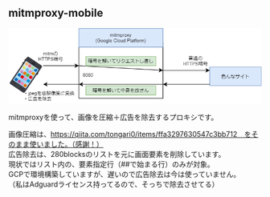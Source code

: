 ## mitmproxy-mobile
![](https://github.com/mym8989/mitmiproxy-mobile/blob/master/gaiyou.png)  
  
mitmproxyを使って、画像を圧縮＋広告を除去するプロキシです。  
  
画像圧縮は、https://qiita.com/tongari0/items/ffa3297630547c3bb712　をそのまま使いました。（感謝！）  
広告除去は、280blocksのリストを元に画面要素を削除しています。  
現状ではリスト内の、要素指定行（##で始まる行）のみが対象。  
GCPで環境構築していますが、遅いので広告除去は今は使っていません。  
（私はAdguardライセンス持ってるので、そっちで除去させてる）  

